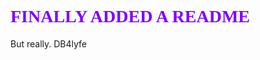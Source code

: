 <h1 style="font-family: 'Comic Sans MS'; color: #7F00FF;">FINALLY ADDED A README</h1>

But really. DB4lyfe
